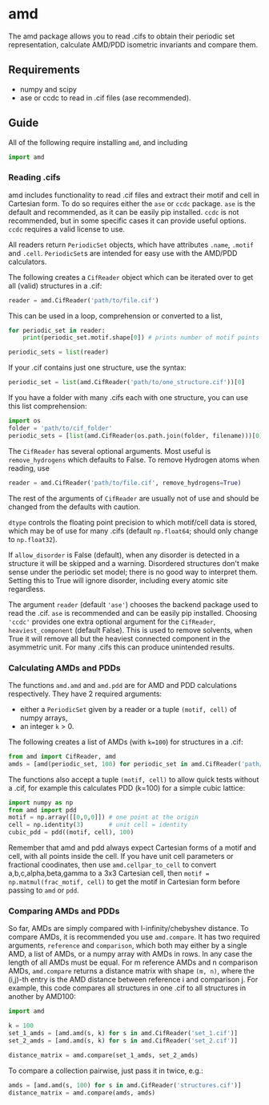 # amd

The amd package allows you to read .cifs to obtain their periodic set representation,
calculate AMD/PDD isometric invariants and compare them.

## Requirements

- numpy and scipy
- ase or ccdc to read in .cif files (ase recommended).

## Guide

All of the following require installing ```amd```, and including

```py
import amd
```

### Reading .cifs

amd includes functionality to read .cif files and extract their motif and cell in Cartesian form. To do so requires either the ```ase``` or ```ccdc``` package. ```ase``` is the default and recommended, as it can be easily pip installed. ```ccdc``` is not recommended, but in some specific cases it can provide useful options. ```ccdc``` requires a valid license to use.

All readers return ```PeriodicSet``` objects, which have attributes ```.name```, ```.motif``` and ```.cell```. ```PeriodicSet```s are intended for easy use with the AMD/PDD calculators.

The following creates a ```CifReader``` object which can be iterated over to get all (valid) structures in a .cif:

```py
reader = amd.CifReader('path/to/file.cif')
```

This can be used in a loop, comprehension or converted to a list,

```py
for periodic_set in reader:
    print(periodic_set.motif.shape[0]) # prints number of motif points

periodic_sets = list(reader)
```

If your .cif contains just one structure, use the syntax:

```py
periodic_set = list(amd.CifReader('path/to/one_structure.cif'))[0]
```

If you have a folder with many .cifs each with one structure, you can use this list comprehension:

```py
import os
folder = 'path/to/cif_folder'
periodic_sets = [list(amd.CifReader(os.path.join(folder, filename)))[0] for filename os.listdir(folder)]
```

The ```CifReader``` has several optional arguments. Most useful is ```remove_hydrogens``` which defaults to False. To remove Hydrogen atoms when reading, use

```py
reader = amd.CifReader('path/to/file.cif', remove_hydrogens=True)
```

The rest of the arguments of ```CifReader``` are usually not of use and should be changed from the defaults with caution.

```dtype```  controls the floating point precision to which motif/cell data is stored, which may be of use for many .cifs (default ```np.float64```; should only change to ```np.float32```). 

If ```allow_disorder``` is False (default), when any disorder is detected in a structure it will be skipped and a warning. Disordered structures don't make sense under the periodic set model; there is no good way to interpret them. Setting this to True will ignore disorder, including every atomic site regardless. 

The argument ```reader``` (default ```'ase'```) chooses the backend package used to read the .cif. ```ase``` is recommended and can be easily pip installed. Choosing ```'ccdc'``` provides one extra optional argument for the ```CifReader```, ```heaviest_component``` (default False). This is used to remove solvents, when True it will remove all but the heaviest connected component in the asymmetric unit. For many .cifs this can produce unintended results.

### Calculating AMDs and PDDs

The functions ```amd.amd``` and ```amd.pdd``` are for AMD and PDD calculations respectively. They have 2 required arguments:

- either a ```PeriodicSet``` given by a reader or a tuple ```(motif, cell)``` of numpy arrays,
- an integer ```k``` > 0.

The following creates a list of AMDs (with ```k=100```) for structures in a .cif:

```py
from amd import CifReader, amd
amds = [amd(periodic_set, 100) for periodic_set in amd.CifReader('path/to/file.cif')]
```

The functions also accept a tuple ```(motif, cell)``` to allow quick tests without a .cif, for example this calculates PDD (k=100) for a simple cubic lattice:

```py
import numpy as np
from amd import pdd
motif = np.array([[0,0,0]]) # one point at the origin
cell = np.identity(3)       # unit cell = identity
cubic_pdd = pdd((motif, cell), 100)
```

Remember that amd and pdd always expect Cartesian forms of a motif and cell, with all points inside the cell. If you have unit cell parameters or fractional coodinates, then use ```amd.cellpar_to_cell``` to convert a,b,c,alpha,beta,gamma to a 3x3 Cartesian cell, then ```motif = np.matmul(frac_motif, cell)``` to get the motif in Cartesian form before passing to ```amd``` or ```pdd```.

### Comparing AMDs and PDDs

So far, AMDs are simply compared with l-infinity/chebyshev distance. To compare AMDs, it is recommended you use ```amd.compare```. It has two required arguments, ```reference``` and ```comparison```, which both may either by a single AMD, a list of AMDs, or a numpy array with AMDs in rows. In any case the length of all AMDs must be equal. For m reference AMDs and n comparison AMDs, ```amd.compare``` returns a distance matrix with shape ```(m, n)```, where the (i,j)-th entry is the AMD distance between reference i and comparison j. For example, this code compares all structures in one .cif to all structures in another by AMD100:

```py
import amd

k = 100
set_1_amds = [amd.amd(s, k) for s in amd.CifReader('set_1.cif')]
set_2_amds = [amd.amd(s, k) for s in amd.CifReader('set_2.cif')]

distance_matrix = amd.compare(set_1_amds, set_2_amds)
```

To compare a collection pairwise, just pass it in twice, e.g.:

```py
amds = [amd.amd(s, 100) for s in amd.CifReader('structures.cif')]
distance_matrix = amd.compare(amds, amds)
```
